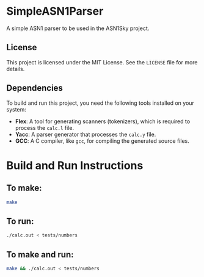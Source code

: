 # SimpleASN1Parser

A simple ASN1 parser to be used in the ASN1Sky project.

## License

This project is licensed under the MIT License. See the `LICENSE` file for more details.

## Dependencies

To build and run this project, you need the following tools installed on your system:

- **Flex**: A tool for generating scanners (tokenizers), which is required to process the `calc.l` file.
- **Yacc**: A parser generator that processes the `calc.y` file.
- **GCC**: A C compiler, like `gcc`, for compiling the generated source files.

# Build and Run Instructions

## To make:
```bash
make
```

## To run:
```bash
./calc.out < tests/numbers
```

## To make and run:
```bash
make && ./calc.out < tests/numbers
```

